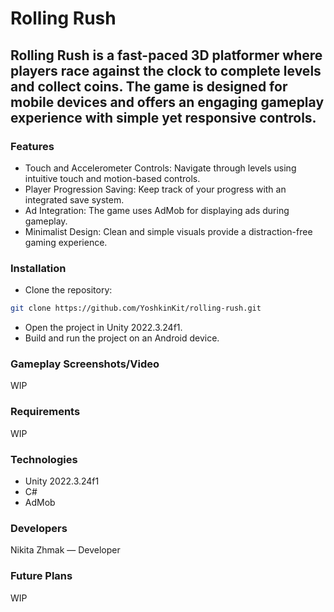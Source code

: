 # Rolling Rush
## Rolling Rush is a fast-paced 3D platformer where players race against the clock to complete levels and collect coins. The game is designed for mobile devices and offers an engaging gameplay experience with simple yet responsive controls.

### Features
- Touch and Accelerometer Controls: Navigate through levels using intuitive touch and motion-based controls.
- Player Progression Saving: Keep track of your progress with an integrated save system.
- Ad Integration: The game uses AdMob for displaying ads during gameplay.
- Minimalist Design: Clean and simple visuals provide a distraction-free gaming experience.

### Installation
- Clone the repository:
```bash
git clone https://github.com/YoshkinKit/rolling-rush.git
```
- Open the project in Unity 2022.3.24f1.
- Build and run the project on an Android device.

### Gameplay Screenshots/Video
WIP

### Requirements
WIP

### Technologies
- Unity 2022.3.24f1
- C#
- AdMob

### Developers
Nikita Zhmak — Developer

### Future Plans
WIP
<!-- Сделать как чекбокс -->
